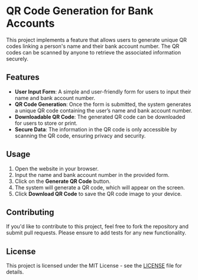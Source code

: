 

# QR Code Generation for Bank Accounts

This project implements a feature that allows users to generate unique QR codes linking a person's name and their bank account number. The QR codes can be scanned by anyone to retrieve the associated information securely.

## Features

- **User Input Form**: A simple and user-friendly form for users to input their name and bank account number.
- **QR Code Generation**: Once the form is submitted, the system generates a unique QR code containing the user’s name and bank account number.
- **Downloadable QR Code**: The generated QR code can be downloaded for users to store or print.
- **Secure Data**: The information in the QR code is only accessible by scanning the QR code, ensuring privacy and security.




## Usage

1. Open the website in your browser.
2. Input the name and bank account number in the provided form.
3. Click on the **Generate QR Code** button.
4. The system will generate a QR code, which will appear on the screen.
5. Click **Download QR Code** to save the QR code image to your device.




## Contributing

If you'd like to contribute to this project, feel free to fork the repository and submit pull requests. Please ensure to add tests for any new functionality.

## License

This project is licensed under the MIT License - see the [LICENSE](LICENSE) file for details.

